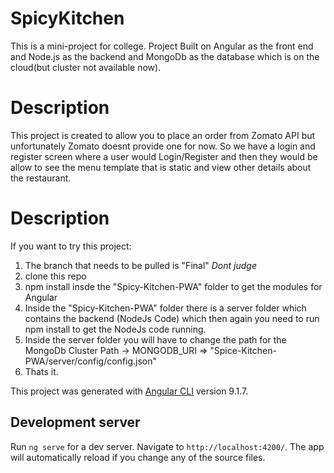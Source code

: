 # SpicyKitchen

This is a mini-project for college.
Project Built on Angular as the front end and Node.js as the backend and MongoDb as the database which is on the cloud(but cluster not available now).

# Description

This project is created to allow you to place an order from Zomato API but unfortunately Zomato doesnt provide one for now.
So we have a login and register screen where a user would Login/Register and then they would be allow to see the menu template that is static and view other details about the restaurant.

# Description

If you want to try this project: 
  1. The branch that needs to be pulled is "Final" *Dont judge*
  2. clone this repo
  3. npm install insde the "Spicy-Kitchen-PWA" folder to get the modules for Angular
  4. Inside the "Spicy-Kitchen-PWA" folder there is a server folder which contains the backend (NodeJs Code) which then again you need to run npm install to get the NodeJs code running. 
  5. Inside the server folder you will have to change the path for the MongoDb Cluster Path -> MONGODB_URI => "Spice-Kitchen-PWA/server/config/config.json"
  6. Thats it.


This project was generated with [Angular CLI](https://github.com/angular/angular-cli) version 9.1.7.

## Development server

Run `ng serve` for a dev server. Navigate to `http://localhost:4200/`. The app will automatically reload if you change any of the source files.

